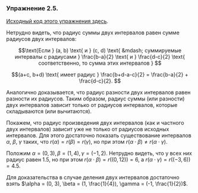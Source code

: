 ### Упражнение 2.5.
[Исходный код этого упражнения здесь](/src/chapter2/9.rkt).

Нетрудно видеть, что радиус суммы двух интервалов равен сумме радиусов двух интервалов:
```math
\text{Если } (a, b) \text{ и } (c, d) \text{ &mdash; суммируемые интервалы с радиусами } \frac{b-a}{2} \text{ и } \frac{d-c}{2} \text{ соответственно, то сумма этих интервалов } 
```
```math
(a+c, b+d) \text{ имеет радиус } \frac{b+d-a-c}{2} =  \frac{b-a}{2} + \frac{d-c}{2}. 
```
Аналогично доказывается, что радиус разности двух интервалов равен разности их радиусов. Таким образом, радиус суммы (или разности) двух интервалов зависит только от радиусов интервалов, которые складываются (или вычитаются). 

Покажем, что радиус произведения двух интервалов (как и частного двух интервалов) зависит уже не только от радиусов исходных интервалов. Для этого достаточно показать существование интервалов $\alpha$, $\beta$, $\gamma$ таких, что $r(\alpha) = r(\beta) = r(\gamma)$, но при этом $r(\alpha \cdot \beta) \neq r(\alpha \cdot \gamma)$. 

Положим $\alpha = (0, 3), \beta = (1, 4), \gamma = (-1, 2)$. Нетрудно видеть, что у всех них радиус равен $1.5$, но при этом $r(\alpha \cdot \beta) = r((0, 12)) = 6$, а $r(\alpha \cdot \gamma) = r((-3, 6)) = 4.5$.

Для доказательства в случае деления двух интервалов достаточно взять $\alpha = (0, 3), \beta = (1, \frac{1}{4}), \gamma = (-1, \frac{1}{2})$. 